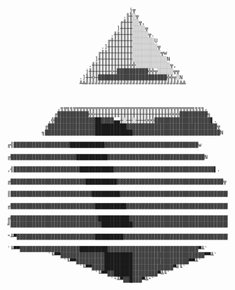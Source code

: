 
                                           j╦
                                         .╟╫░╦
                                        ╔╫╫╫░░╦,
                                       ]╫╫╫╫░░░░╦
                                     .╫╫╫╫╫╫░░░░░╦.
                                    ╔╫╫╫╫╫╫╫░░░░░░░U
                                  .]╫╫╫╫╫╫╫╫░░░░░░░░╦
                                 ╔╫╫╫╫╫╫╫╫╫╫░░░░░░░░░╦w
                                ]╫╫╫╫╫╫╫╫╫╫╫░░░░░░░░░░░N
                              .╫╫╫╫╫╫╫╫╫╫╫╫╬╬░░░░░░░░░░░╦,
                             j╫╫╫╫╫╫╫╬╫▓▓▓▓▓▓▓▓▓▓╬╬╦░░░░░╦╦
                           .]╫╫╬╫▓▓▓▓▓▓▓▓▓▓▓▓▓▓▓▓▓▓▓▓▓▓╬╬╦░N
                           ╨╩╝╝╝╝╝╝╝╝╝╝╝╝╝╝╝╝╝╝╝╝╝╝╝╝╝╝╝╝╝╝╩╩



                    ,╗╦╗╗╦╦╦╦╦╦╦╦╦╦╦╦╦╦╦╦╦╦╦╦╦╦╦╦╦╦╦╦╦╦╦╦╦╦╦╦╦╦╗╗╗╗,
                   ╔▓▓▓▓▓▓▓▓▓▓╬╬╫╫╫╫╫╫╫╫╫╫╫╫╫╫╫╫╫╫╫╫╫╫╫╫╬╬╬▓▓▓▓▓▓▓▓▓╗
                 ,╬▓▓▓▓▓▓▓▓▓▓▓▓▓██▓▓▓▓▄▄╫░╫╫░╫╫╫╬╬╬▓▓▓▓▓▓▓▓▓▓▓▓▓▓▓▓▓▓▌.
                ╔▓▓▓▓▓▓▓▓▓▓▓▓▓▓▓██████████▓▓▓▓▓▓▓▓▓▓▓▓▓▓▓▓▓▓▓▓▓▓▓▓▓▓▓▓▓╦
               ╗▓▓▓▓▓▓▓▓▓▓▓▓▓▓▓▓████████████▓▓▓▓▓▓▓▓▓▓▓▓▓▓▓▓▓▓▓▓▓▓▓▓▓▓▓▓N
             ╓╣▓▓▓▓▓▓▓▓▓▓▓▓▓▓▓▓▓▓███████████▓▓▓▓▓▓▓▓▓▓▓▓▓▓▓▓▓▓▓▓▓▓▓▓▓▓▓▓▓▓w
            ╔▓▓▓▓▓▓▓▓▓▓▓▓▓▓▓▓▓▓▓▓▓██████████▓▓▓▓▓▓▓▓▓▓▓▓▓▓▓▓▓▓▓▓▓▓▓▓▓▓▓▓▓▓▓N
          ,╣▓▓▓▓▓▓▓▓▓▓▓▓▓▓▓▓▓▓▓▓▓███████████▓▓▓▓▓▓▓▓▓▓▓▓▓▓▓▓▓▓▓▓▓▓▓▓▓▓▓▓▓▓▓▓▌.
         ╔▓▓▓▓▓▓▓▓▓▓▓▓▓▓▓▓▓▓▓▓▓▓▓▓██████████▓▓▓▓▓▓▓▓▓▓▓▓▓▓▓▓▓▓▓▓▓▓▓▓▓▓▓▓▓▓▓▓▓▓╦
        ║▓▓▓▓▓▓▓▓▓▓▓▓▓▓▓▓▓▓▓▓▓▓▓▓▓▓█████████▓▓▓▓▓▓▓▓▓▓▓▓▓▓▓▓▓▓▓▓▓▓▓▓▓▓▓▓▓▓▓▓▓▓▓N
      ╓▓▓▓▓▓▓▓▓▓▓▓▓▓▓▓▓▓▓▓▓▓▓▓▓▓▓▓██████████▓▓▓▓▓▓▓▓▓▓▓▓▓▓▓▓▓▓▓▓▓▓▓▓▓▓▓▓▓▓▓▓▓▓▓▓▓w
     ╔▓▓▓▓▓▓▓▓▓▓▓▓▓▓▓▓▓▓▓▓▓▓▓▓▓▓▓▓██████████▓▓▓▓▓▓▓▓▓▓▓▓▓▓▓▓▓▓▓▓▓▓▓▓▓▓▓▓▓▓▓▓▓▓▓▓▓▓N
    ╝▓▓▓▓▓▓▓▓▓▓▓▓▓▓▓▓▓▓▓▓▓▓▓▓▓▓▓▓▓██████████▓▓▓▓▓▓▓▓▓▓▓▓▓▓▓▓▓▓▓▓▓▓▓▓▓▓▓▓▓▓▓▓▓▓▓▓▓▓▓M
       "╨▀▓▓▓▓▓▓▓▓▓▓▓▓▓▓▓▓▓▓▓▓▓▓▓▓▓█████████▓▓▓▓▓▓▓▓▓▓▓▓▓▓▓▓▓▓▓▓▓▓▓▓▓▓▓▓▓▓▓▓▓▓▀╨"
            `╙▀▀▓▓▓▓▓▓▓▓▓▓▓▓▓▓▓▓▓▓▓█████████▓▓▓▓▓▓▓▓▓▓▓▓▓▓▓▓▓▓▓▓▓▓▓▓▓▓▓▓▓▀╨`
                 `╙▀▀▓▓▓▓▓▓▓▓▓▓▓▓▓▓█████████▓▓▓▓▓▓▓▓▓▓▓▓▓▓▓▓▓▓▓▓▓▓▓▀▀╨`
                      `╙▀▀▓▓▓▓▓▓▓▓▓█████████▓▓▓▓▓▓▓▓▓▓▓▓▓▓▓▓▓▓▀▀╨`
                           `╙▀▀▓▓▓▓█████████▓▓▓▓▓▓▓▓▓▓▓▓▓▀╝╙`
                                `╙▀▀▓▓██████▓▓▓▓▓▓▓▓▀╩╙`
                                     `"╨▀▓▓█▓▓▓▀╩"`

